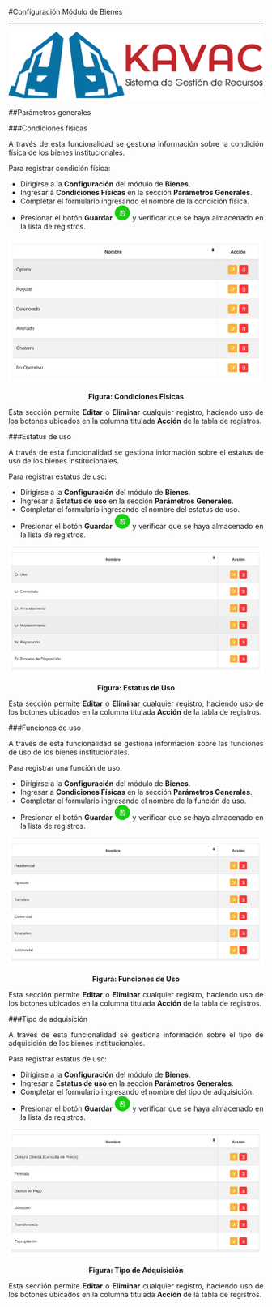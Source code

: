 #Configuración Módulo de Bienes
*******************************
<div style="text-align: justify;" >

![Screenshot](../img/logokavac.png#imagen)

##Parámetros generales 

###Condiciones físicas

A través de esta funcionalidad se gestiona información sobre la condición física de los bienes institucionales.   

Para registrar condición física: 

- Dirigirse a la **Configuración** del módulo de **Bienes**.
- Ingresar a **Condiciones Físicas** en la sección **Parámetros Generales**.
- Completar el formulario ingresando el nombre de la condición física.   
- Presionar el botón **Guardar** ![Screenshot](../img/save.png) y verificar que se haya almacenado en la lista de registros. 

![Screenshot](../img/condiciones_fisicas.jpg)<div style="text-align: center;font-weight: bold">Figura: Condiciones Físicas</div>

Esta sección permite **Editar** o **Eliminar** cualquier registro, haciendo uso de los botones ubicados en la columna titulada **Acción** de la tabla de registros.  

###Estatus de uso 

A través de esta funcionalidad se gestiona información sobre el estatus de uso de los bienes institucionales.   

Para registrar estatus de uso: 

- Dirigirse a la **Configuración** del módulo de **Bienes**.
- Ingresar a **Estatus de uso** en la sección **Parámetros Generales**.
- Completar el formulario ingresando el nombre del estatus de uso.   
- Presionar el botón **Guardar** ![Screenshot](../img/save.png) y verificar que se haya almacenado en la lista de registros. 

![Screenshot](../img/estatus_uso.jpg)<div style="text-align: center;font-weight: bold">Figura: Estatus de Uso</div>

Esta sección permite **Editar** o **Eliminar** cualquier registro, haciendo uso de los botones ubicados en la columna titulada **Acción** de la tabla de registros.  

###Funciones de uso 

A través de esta funcionalidad se gestiona información sobre las funciones de uso de los bienes institucionales.   

Para registrar una función de uso: 

- Dirigirse a la **Configuración** del módulo de **Bienes**.
- Ingresar a **Condiciones Físicas** en la sección **Parámetros Generales**.
- Completar el formulario ingresando el nombre de la función de uso.   
- Presionar el botón **Guardar** ![Screenshot](../img/save.png) y verificar que se haya almacenado en la lista de registros. 

![Screenshot](../img/funciones_uso.jpg)<div style="text-align: center;font-weight: bold">Figura: Funciones de Uso</div>

Esta sección permite **Editar** o **Eliminar** cualquier registro, haciendo uso de los botones ubicados en la columna titulada **Acción** de la tabla de registros.  

###Tipo de adquisición 

A través de esta funcionalidad se gestiona información sobre el tipo de adquisición de los bienes institucionales.   

Para registrar estatus de uso: 

- Dirigirse a la **Configuración** del módulo de **Bienes**.
- Ingresar a **Estatus de uso** en la sección **Parámetros Generales**.
- Completar el formulario ingresando el nombre del tipo de adquisición.   
- Presionar el botón **Guardar** ![Screenshot](../img/save.png) y verificar que se haya almacenado en la lista de registros. 
 

![Screenshot](../img/tipo_adquisicion.jpg)<div style="text-align: center;font-weight: bold">Figura: Tipo de Adquisición</div>

Esta sección permite **Editar** o **Eliminar** cualquier registro, haciendo uso de los botones ubicados en la columna titulada **Acción** de la tabla de registros.  


</div>